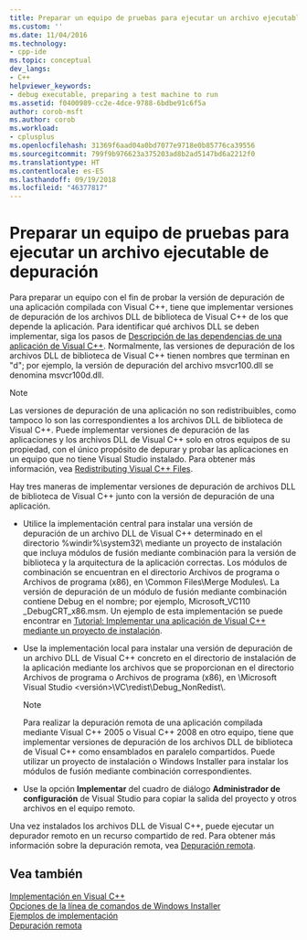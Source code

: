 ```yaml
---
title: Preparar un equipo de pruebas para ejecutar un archivo ejecutable de depuración | Microsoft Docs
ms.custom: ''
ms.date: 11/04/2016
ms.technology:
- cpp-ide
ms.topic: conceptual
dev_langs:
- C++
helpviewer_keywords:
- debug executable, preparing a test machine to run
ms.assetid: f0400989-cc2e-4dce-9788-6bdbe91c6f5a
author: corob-msft
ms.author: corob
ms.workload:
- cplusplus
ms.openlocfilehash: 31369f6aad04a0bd7077e9718e0b85776ca39556
ms.sourcegitcommit: 799f9b976623a375203ad8b2ad5147bd6a2212f0
ms.translationtype: HT
ms.contentlocale: es-ES
ms.lasthandoff: 09/19/2018
ms.locfileid: "46377817"
---
```

# <a name="preparing-a-test-machine-to-run-a-debug-executable"></a>Preparar un equipo de pruebas para ejecutar un archivo ejecutable de depuración

Para preparar un equipo con el fin de probar la versión de depuración de una aplicación compilada con Visual C++, tiene que implementar versiones de depuración de los archivos DLL de biblioteca de Visual C++ de los que depende la aplicación. Para identificar qué archivos DLL se deben implementar, siga los pasos de [Descripción de las dependencias de una aplicación de Visual C++](../ide/understanding-the-dependencies-of-a-visual-cpp-application.md). Normalmente, las versiones de depuración de los archivos DLL de biblioteca de Visual C++ tienen nombres que terminan en "d"; por ejemplo, la versión de depuración del archivo msvcr100.dll se denomina msvcr100d.dll.

> [!NOTE]
>  Las versiones de depuración de una aplicación no son redistribuibles, como tampoco lo son las correspondientes a los archivos DLL de biblioteca de Visual C++. Puede implementar versiones de depuración de las aplicaciones y los archivos DLL de Visual C++ solo en otros equipos de su propiedad, con el único propósito de depurar y probar las aplicaciones en un equipo que no tiene Visual Studio instalado. Para obtener más información, vea [Redistributing Visual C++ Files](../ide/redistributing-visual-cpp-files.md).

Hay tres maneras de implementar versiones de depuración de archivos DLL de biblioteca de Visual C++ junto con la versión de depuración de una aplicación.

- Utilice la implementación central para instalar una versión de depuración de un archivo DLL de Visual C++ determinado en el directorio %windir%\system32\ mediante un proyecto de instalación que incluya módulos de fusión mediante combinación para la versión de biblioteca y la arquitectura de la aplicación correctas. Los módulos de combinación se encuentran en el directorio Archivos de programa o Archivos de programa (x86), en \Common Files\Merge Modules\\. La versión de depuración de un módulo de fusión mediante combinación contiene Debug en el nombre; por ejemplo, Microsoft_VC110 _DebugCRT_x86.msm. Un ejemplo de esta implementación se puede encontrar en [Tutorial: Implementar una aplicación de Visual C++ mediante un proyecto de instalación](../ide/walkthrough-deploying-a-visual-cpp-application-by-using-a-setup-project.md).

- Use la implementación local para instalar una versión de depuración de un archivo DLL de Visual C++ concreto en el directorio de instalación de la aplicación mediante los archivos que se proporcionan en el directorio Archivos de programa o Archivos de programa (x86), en \Microsoft Visual Studio \<versión>\VC\redist\Debug_NonRedist\\.

    > [!NOTE]
    >  Para realizar la depuración remota de una aplicación compilada mediante Visual C++ 2005 o Visual C++ 2008 en otro equipo, tiene que implementar versiones de depuración de los archivos DLL de biblioteca de Visual C++ como ensamblados en paralelo compartidos. Puede utilizar un proyecto de instalación o Windows Installer para instalar los módulos de fusión mediante combinación correspondientes.

- Use la opción **Implementar** del cuadro de diálogo **Administrador de configuración** de Visual Studio para copiar la salida del proyecto y otros archivos en el equipo remoto.

Una vez instalados los archivos DLL de Visual C++, puede ejecutar un depurador remoto en un recurso compartido de red. Para obtener más información sobre la depuración remota, vea [Depuración remota](/visualstudio/debugger/remote-debugging.md).

## <a name="see-also"></a>Vea también

[Implementación en Visual C++](../ide/deployment-in-visual-cpp.md)<br>
[Opciones de la línea de comandos de Windows Installer](/windows/desktop/Msi/command-line-options)<br>
[Ejemplos de implementación](../ide/deployment-examples.md)<br>
[Depuración remota](/visualstudio/debugger/remote-debugging.md)